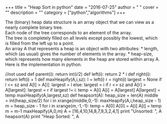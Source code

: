 
+++
title = "Heap Sort in python"
date = "2016-07-25"
author = " "
cover = ""
description = ""
category = ["python","algorithms"]
+++

The (binary) heap data structure is an array object that we can view as a nearly complete binary tree.    
  Each node of the tree corresponds to an element of the array.     
  The tree is completely filled on all levels except possibly the lowest, which is filled from the left up to a point.    
  An array A that represents a heap is an object with two attributes:    * length, which (as usual) gives the number of elements in the array.
     * heap-size, which represents how many elements in the heap are stored within array A.
   Here is the implementation in python.

  

//not used def parent(i): return int(i/2) def left(i): return 2 * i def right(i): return left(i) + 1 def maxHeapify(A,i,sz): l = left(i) r = right(i) largest = None if l <= sz and A[l] > A[i]: largest = l else: largest = i if r <= sz and A[r] > A[largest]: largest = r if largest != i: temp = A[i] A[i] = A[largest] A[largest] = temp maxHeapify(A,largest,sz) def heapsort(A): heap\_size = len(A) middle = int(heap\_size/2) for i in xrange(middle,0,-1): maxHeapify(A,i,heap\_size - 1) m = heap\_size - 1 for i in xrange(m,-1,-1): temp = A[0] A[0] = A[i] A[i] = temp m = m-1 maxHeapify(A,0,m) A = [16,4,10,14,8,7,9,3,2,4,1] print "Unsorted: ", A heapsort(A) print "Heap Sorted: ", A  

